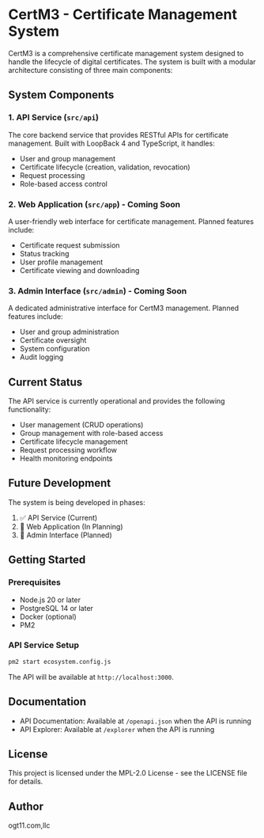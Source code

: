# CertM3 - Certificate Management System

CertM3 is a comprehensive certificate management system designed to handle the lifecycle of digital certificates. The system is built with a modular architecture consisting of three main components:

## System Components

### 1. API Service (`src/api`)
The core backend service that provides RESTful APIs for certificate management. Built with LoopBack 4 and TypeScript, it handles:
- User and group management
- Certificate lifecycle (creation, validation, revocation)
- Request processing
- Role-based access control

### 2. Web Application (`src/app`) - Coming Soon
A user-friendly web interface for certificate management. Planned features include:
- Certificate request submission
- Status tracking
- User profile management
- Certificate viewing and downloading

### 3. Admin Interface (`src/admin`) - Coming Soon
A dedicated administrative interface for CertM3 management. Planned features include:
- User and group administration
- Certificate oversight
- System configuration
- Audit logging

## Current Status

The API service is currently operational and provides the following functionality:
- User management (CRUD operations)
- Group management with role-based access
- Certificate lifecycle management
- Request processing workflow
- Health monitoring endpoints

## Future Development

The system is being developed in phases:
1. ✅ API Service (Current)
2. 🔄 Web Application (In Planning)
3. 📅 Admin Interface (Planned)

## Getting Started

### Prerequisites
- Node.js 20 or later
- PostgreSQL 14 or later
- Docker (optional)
- PM2

### API Service Setup
```bash
pm2 start ecosystem.config.js
```

The API will be available at `http://localhost:3000`.

## Documentation

- API Documentation: Available at `/openapi.json` when the API is running
- API Explorer: Available at `/explorer` when the API is running

## License

This project is licensed under the MPL-2.0 License - see the LICENSE file for details.

## Author

ogt11.com,llc 
